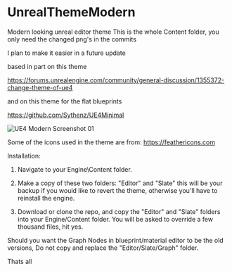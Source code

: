 # UnrealThemeModern
Modern looking unreal editor theme
This is the whole Content folder, you only need the changed png's in the commits

I plan to make it easier in a future update

based in part on this theme

https://forums.unrealengine.com/community/general-discussion/1355372-change-theme-of-ue4

and on this theme for the flat blueprints

https://github.com/Sythenz/UE4Minimal

![UE4 Modern Screenshot 01](http://www.larssteenhoff.com/forum_pics/git/UnrealModern.png)

Some of the icons used in the theme are from:
https://feathericons.com



Installation:

1. Navigate to your Engine\Content folder.

2. Make a copy of these two folders: "Editor" and "Slate" this will be your backup if you would like to revert the theme, otherwise you'll have to reinstall the engine.

3. Download or clone the repo, and copy the "Editor" and "Slate" folders into your Engine/Content folder. You will be asked to override a few thousand files, hit yes.

Should you want the Graph Nodes in blueprint/material editor to be the old versions, Do not copy and replace the "Editor/Slate/Graph" folder.

Thats all
